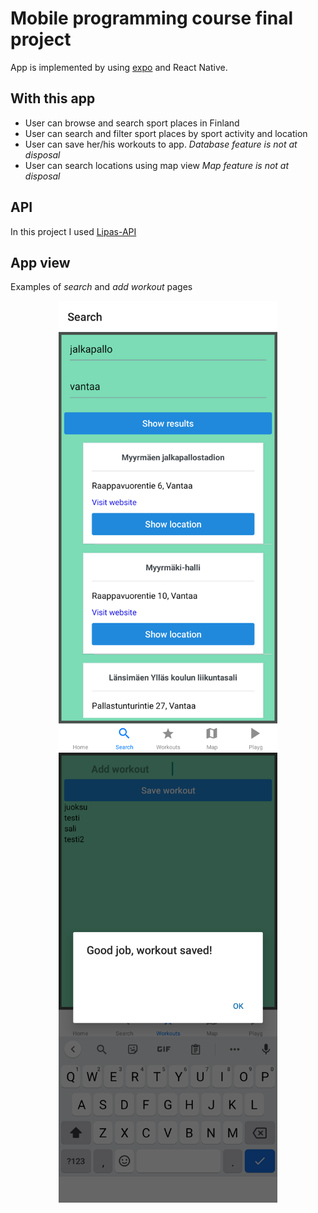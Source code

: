 # Mobile programming course final project 

App is implemented by using [expo](https://expo.io/) and React Native.

## With this app 

- User can browse and search sport places in Finland
- User can search and filter sport places by sport activity and location
- User can save her/his workouts to app. *Database feature is not at disposal*
- User can search locations using map view *Map feature is not at disposal*

## API
In this project I used [Lipas-API](http://lipas.cc.jyu.fi/api/index.html)

## App view

Examples of *search* and *add workout* pages 
 
 <p align="center">
  <img src="img/sportapp_search.png" width="350" title="search view">
  <img src="img/sportapp_add_workout.png" width="350" title="save workout">
</p>
 

